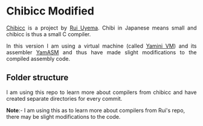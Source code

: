 # Chibicc Modified

<p align="justify"><a href="https://github.com/rui314/chibicc">Chibicc</a> is a project by <a href="https://github.com/rui314/">Rui Uyema</a>. Chibi in Japanese means small and chibicc is thus a small C compiler.</p>

<p align="justify">In this version I am using a virtual machine (called <a href="https://github.com/yamini-vm/yamini">Yamini VM</a>) and its assembler <a href="https://github.com/yamini-vm/yamasm">YamASM</a> and thus have made slight modifications to the compiled assembly code.</p>

## Folder structure

<p align="justify">I am using this repo to learn more about compilers from chibicc and have created separate directories for every commit.</p> 

**Note**:- I am using this as to learn more about compilers from Rui's repo, there may be slight modifications to the code.